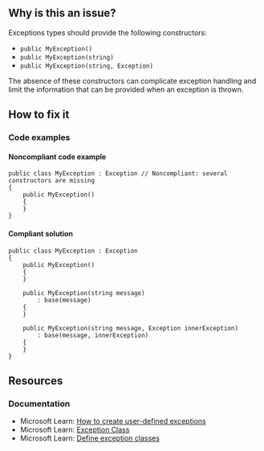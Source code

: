 ## Why is this an issue?

Exceptions types should provide the following constructors:

-   `public MyException()`
-   `public MyException(string)`
-   `public MyException(string, Exception)`

The absence of these constructors can complicate exception handling and limit the information that can be provided when an exception is thrown.

## How to fix it

### Code examples

#### Noncompliant code example

    public class MyException : Exception // Noncompliant: several constructors are missing
    {
        public MyException()
        {
        }
    }

#### Compliant solution

    public class MyException : Exception
    {
        public MyException()
        {
        }
    
        public MyException(string message)
            : base(message)
        {
        }
    
        public MyException(string message, Exception innerException)
            : base(message, innerException)
        {
        }
    }

## Resources

### Documentation

-   Microsoft Learn: [How to create
  user-defined exceptions](https://learn.microsoft.com/en-us/dotnet/standard/exceptions/how-to-create-user-defined-exceptions)
-   Microsoft Learn: [Exception Class](https://learn.microsoft.com/en-us/dotnet/api/system.exception)
-   Microsoft Learn: [Define
  exception classes](https://learn.microsoft.com/en-us/dotnet/csharp/fundamentals/exceptions/creating-and-throwing-exceptions#define-exception-classes)